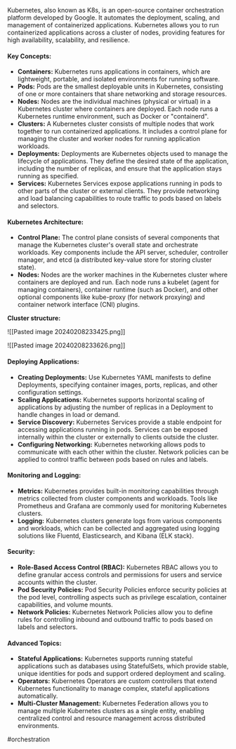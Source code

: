 Kubernetes, also known as K8s, is an open-source container orchestration platform developed by Google. It automates the deployment, scaling, and management of containerized applications. Kubernetes allows you to run containerized applications across a cluster of nodes, providing features for high availability, scalability, and resilience.

#### **Key Concepts:**

- **Containers:** Kubernetes runs applications in containers, which are lightweight, portable, and isolated environments for running software.
- **Pods:** Pods are the smallest deployable units in Kubernetes, consisting of one or more containers that share networking and storage resources.
- **Nodes:** Nodes are the individual machines (physical or virtual) in a Kubernetes cluster where containers are deployed. Each node runs a Kubernetes runtime environment, such as Docker or "containerd".
- **Clusters:** A Kubernetes cluster consists of multiple nodes that work together to run containerized applications. It includes a control plane for managing the cluster and worker nodes for running application workloads.
- **Deployments:** Deployments are Kubernetes objects used to manage the lifecycle of applications. They define the desired state of the application, including the number of replicas, and ensure that the application stays running as specified.
- **Services:** Kubernetes Services expose applications running in pods to other parts of the cluster or external clients. They provide networking and load balancing capabilities to route traffic to pods based on labels and selectors.

#### **Kubernetes Architecture:**

- **Control Plane:** The control plane consists of several components that manage the Kubernetes cluster's overall state and orchestrate workloads. Key components include the API server, scheduler, controller manager, and etcd (a distributed key-value store for storing cluster state).
- **Nodes:** Nodes are the worker machines in the Kubernetes cluster where containers are deployed and run. Each node runs a kubelet (agent for managing containers), container runtime (such as Docker), and other optional components like kube-proxy (for network proxying) and container network interface (CNI) plugins.

**Cluster structure:**

 ![[Pasted image 20240208233425.png]]


![[Pasted image 20240208233626.png]]


#### **Deploying Applications:**

- **Creating Deployments:** Use Kubernetes YAML manifests to define Deployments, specifying container images, ports, replicas, and other configuration settings.
- **Scaling Applications:** Kubernetes supports horizontal scaling of applications by adjusting the number of replicas in a Deployment to handle changes in load or demand.
- **Service Discovery:** Kubernetes Services provide a stable endpoint for accessing applications running in pods. Services can be exposed internally within the cluster or externally to clients outside the cluster.
- **Configuring Networking:** Kubernetes networking allows pods to communicate with each other within the cluster. Network policies can be applied to control traffic between pods based on rules and labels.


#### **Monitoring and Logging:**

- **Metrics:** Kubernetes provides built-in monitoring capabilities through metrics collected from cluster components and workloads. Tools like Prometheus and Grafana are commonly used for monitoring Kubernetes clusters.
- **Logging:** Kubernetes clusters generate logs from various components and workloads, which can be collected and aggregated using logging solutions like Fluentd, Elasticsearch, and Kibana (ELK stack).

#### **Security:**

- **Role-Based Access Control (RBAC):** Kubernetes RBAC allows you to define granular access controls and permissions for users and service accounts within the cluster.
- **Pod Security Policies:** Pod Security Policies enforce security policies at the pod level, controlling aspects such as privilege escalation, container capabilities, and volume mounts.
- **Network Policies:** Kubernetes Network Policies allow you to define rules for controlling inbound and outbound traffic to pods based on labels and selectors.


#### **Advanced Topics:**

- **Stateful Applications:** Kubernetes supports running stateful applications such as databases using StatefulSets, which provide stable, unique identities for pods and support ordered deployment and scaling.
- **Operators:** Kubernetes Operators are custom controllers that extend Kubernetes functionality to manage complex, stateful applications automatically.
- **Multi-Cluster Management:** Kubernetes Federation allows you to manage multiple Kubernetes clusters as a single entity, enabling centralized control and resource management across distributed environments.







#orchestration

